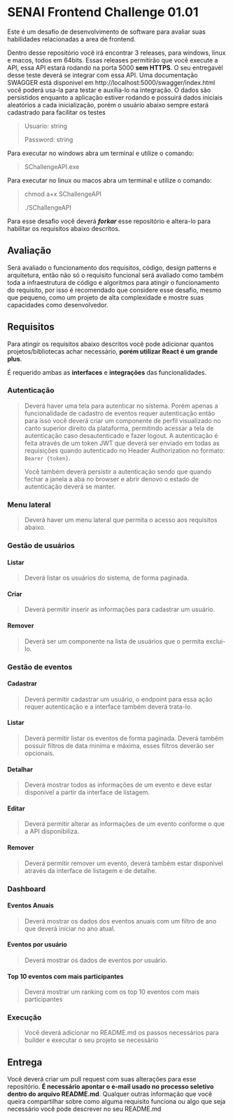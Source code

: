 # SENAI Frontend Challenge 01.01

Este é um desafio de desenvolvimento de software para avaliar suas habilidades relacionadas a area de frontend.

Dentro desse repositório você irá encontrar 3 releases, para windows, linux e macos, todos em 64bits.
Essas releases permitirão que você execute a API, essa API estará rodando na porta 5000 **sem HTTPS**. O seu entregavél desse teste deverá se integrar com essa API.
Uma documentação SWAGGER está disponivel em http://localhost:5000/swagger/index.html você poderá usa-la para testar e auxilia-lo na integração.
O dados são persistidos enquanto a aplicação estiver rodando e possuirá dados iniciais aleatórios a cada inicialização, porém o usuário abaixo sempre estará cadastrado para facilitar os testes

> Usuario: string
> 
> Password: string

Para executar no windows abra um terminal e utilize o comando:
> SChallengeAPI.exe

Para executar no linux ou macos abra um terminal e utilize o comando:
> chmod a+x SChallengeAPI
>
> ./SChallengeAPI

Para esse desafio você deverá ***forkar*** esse repositório e altera-lo para habilitar os requisitos abaixo descritos.

## Avaliação
Será avaliado o funcionamento dos requisitos, código, design patterns e arquitetura, então não só o requisito funcional será avaliado como também toda a infraestrutura de código e algoritmos para atingir o funcionamento do requisito, por isso é recomendado que considere esse desafio, mesmo que pequeno, como um projeto de alta complexidade e mostre suas capacidades como desenvolvedor.

## Requisitos
Para atingir os requisitos abaixo descritos você pode adicionar quantos projetos/bibliotecas achar necessário, **porém utilizar React é um grande plus**.

É requerido ambas as **interfaces** e **integrações** das funcionalidades.

### Autenticação
> 
> Deverá haver uma tela para autenticar no sistema. Porém apenas a funcionalidade de cadastro de eventos requer autenticação então para isso você deverá criar um componente de perfil visualizado no canto superior direito da plataforma, permitindo acessar a tela de autenticação caso desautenticado e fazer logout. A autenticação é feita através de um token JWT que deverá ser enviado em todas as requisições quando autenticado no Header Authorization no formato: `Bearer {token}`.
> 
> Você também deverá persistir a autenticação sendo que quando fechar a janela a aba no browser e abrir denovo o estado de autenticação deverá se manter.
>

### Menu lateral
>
> Deverá haver um menu lateral que permita o acesso aos requisitos abaixo.
>

### Gestão de usuários

#### Listar
> 
> Deverá listar os usuários do sistema, de forma paginada.
> 

#### Criar
> 
> Deverá permitir inserir as informações para cadastrar um usuário.
> 

#### Remover
> 
> Deverá ser um componente na lista de usuários que o permita exclui-lo.
> 

### Gestão de eventos

#### Cadastrar
> 
> Deverá permitir cadastrar um usuário, o endpoint para essa ação requer autenticação e a interface também deverá trata-lo.
> 

#### Listar
> 
> Deverá permitir listar os eventos de forma paginada.
> Deverá também possuir filtros de data minima e máxima, esses filtros deverão ser opcionais.
> 

#### Detalhar
> 
> Deverá mostrar todos as informações de um evento e deve estar disponivel a partir da interface de listagem.
> 

#### Editar
> 
> Deverá permitir alterar as informações de um evento conforme o que a API disponibiliza.
> 

#### Remover
> 
> Deverá permitir remover um evento, deverá também estar disponivel através da interface de listagem e de detalhe.
> 

### Dashboard

#### Eventos Anuais
> 
> Deverá mostrar os dados dos eventos anuais com um filtro de ano que deverá iniciar no ano atual.
> 

#### Eventos por usuário
> 
> Deverá mostrar os dados de eventos por usuário.
>

#### Top 10 eventos com mais participantes
>
> Deverá mostrar um ranking com os top 10 eventos com mais participantes
>

### Execução
> 
> Você deverá adicionar no README.md os passos necessários para builder e executar o seu projeto se necessário
> 

## Entrega
Você deverá criar um pull request com suas alterações para esse repositório.
**É necessário apontar o e-mail usado no processo seletivo dentro do arquivo README.md**.
Qualquer outras informação que você queira compartilhar sobre como alguma requisito funciona ou algo que seja necessário você pode descrever no seu README.md
